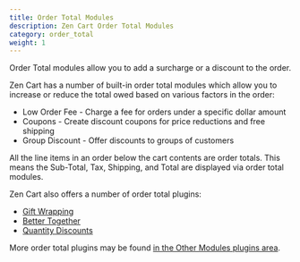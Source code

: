 ```yaml
---
title: Order Total Modules
description: Zen Cart Order Total Modules
category: order_total
weight: 1
---
```


Order Total modules allow you to add a surcharge or a discount to the order.

Zen Cart has a number of built-in order total modules which allow you to 
increase or reduce the total owed based on various factors in the order: 
* Low Order Fee - Charge a fee for orders under a specific dollar amount 
* Coupons - Create discount coupons for price reductions and free shipping 
* Group Discount - Offer discounts to groups of customers

All the line items in an order below the cart contents are order totals.
This means the Sub-Total, Tax, Shipping, and Total are displayed via order total modules. 

Zen Cart also offers a number of order total plugins: 
* [Gift Wrapping](https://www.zen-cart.com/downloads.php?do=file&id=267)
* [Better Together](https://www.zen-cart.com/downloads.php?do=file&id=201)
* [Quantity Discounts](https://www.zen-cart.com/downloads.php?do=file&id=135)

More order total plugins may be found [in the Other Modules plugins area](https://www.zen-cart.com/downloads.php?do=cat&id=7).

